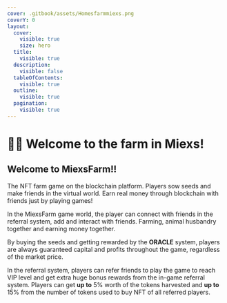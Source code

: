 ```yaml
---
cover: .gitbook/assets/Homesfarmmiexs.png
coverY: 0
layout:
  cover:
    visible: true
    size: hero
  title:
    visible: true
  description:
    visible: false
  tableOfContents:
    visible: true
  outline:
    visible: true
  pagination:
    visible: true
---
```


# 👨‍🌾 Welcome to the farm in Miexs!

## Welcome to MiexsFarm!!

The NFT farm game on the blockchain platform. Players sow seeds and make friends in the virtual world. Earn real money through blockchain with friends just by playing games!

In the MiexsFarm game world, the player can connect with friends in the referral system, add and interact with friends. Farming, animal husbandry together and earning money together.

By buying the seeds and getting rewarded by the **ORACLE** system, players are always guaranteed capital and profits throughout the game, regardless of the market price.

In the referral system, players can refer friends to play the game to reach VIP level and get extra huge bonus rewards from the in-game referral system. Players can get **up to** 5% worth of the tokens harvested and **up to** 15% from the number of tokens used to buy NFT of all referred players.
